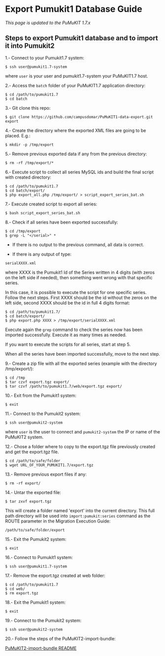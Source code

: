 # Export Pumukit1 Database Guide

*This page is updated to the PuMuKIT 1.7.x*

## Steps to export Pumukit1 database and to import it into Pumukit2

1.- Connect to your Pumukit1.7 system:

```
$ ssh user@pumukit1.7-system
```

where `user` is your user and pumukit1.7-system your PuMuKIT1.7 host.

2.- Access the `batch` folder of your PuMuKIT1.7 application directory:

```
$ cd /path/to/pumukit1.7
$ cd batch
```

3.- Git clone this repo:

```
$ git clone https://github.com/campusdomar/PuMuKIT1-data-export.git export
```

4.- Create the directory where the exported XML files are going to be placed. E.g.:

```
$ mkdir -p /tmp/export
```

5.- Remove previous exported data if any from the previous directory:

```
$ rm -rf /tmp/export/*
```

6.- Execute script to collect all series MySQL ids and build the final script with created directory:

```
$ cd /path/to/pumukit1.7
$ cd batch/export/
$ php export_all.php /tmp/export/ > script_export_series_bat.sh
```

7.- Execute created script to export all series:

```
$ bash script_export_series_bat.sh
```

8.- Check if all series have been exported successfully:

```
$ cd /tmp/export
$ grep -L "</serial>" *
```

* If there is no output to the previous command, all data is correct.

* If there is any output of type:

```
serialXXXX.xml
```

where XXXX is the Pumukit1 Id of the Series written in 4 digits (with zeros on the left side if needed),
then something went wrong with that specific series.

In this case, it is possible to execute the script for one specific series.
Follow the next steps. First XXXX should be the id without the zeros on the left side,
second XXXX should be the id in full 4 digits format:

```
$ cd /path/to/pumukit1.7/
$ cd batch/export/
$ php export.php XXXX > /tmp/export/serialXXXX.xml
```

Execute again the `grep` command to check the series now has been imported successfully.
Execute it as many times as needed.

If you want to execute the scripts for all series, start at step 5.

When all the series have been imported successfully, move to the next step.


9.- Create a zip file with all the exported series (example with the directory /tmp/export/):

```
$ cd /tmp
$ tar czvf export.tgz export/
$ tar czvf /path/to/pumukit1.7/web/export.tgz export/
```

10.- Exit from the Pumukit1 system:

```
$ exit
```

11.- Connect to the Pumukit2 system:

```
$ ssh user@pumukit2-system
```

where `user` is the user to connect and `pumukit2-system` the IP or name of the PuMuKIT2 system.


12.- Chose a folder where to copy to the export.tgz file previously created and get the export.tgz file.

```
$ cd /path/to/safe/folder
$ wget URL_OF_YOUR_PUMUKIT1.7/export.tgz
```

13.- Remove previous export files if any:

```
$ rm -rf export/
```

14.- Untar the exported file:

```
$ tar zxvf export.tgz
```

This will create a folder named 'export' into the current directory. This full path directory will be used into `import:pumukit:series` command as the ROUTE parameter in the Migration Execution Guide:

```
/path/to/safe/folder/export
```

15.- Exit the Pumukit2 system:

```
$ exit
```

16.- Connect to Pumukit1 system:

```
$ ssh user@pumukit1.7-system
```

17.- Remove the export.tgz created at web folder:

```
$ cd /path/to/pumukit1.7
$ cd web/
$ rm export.tgz
```

18.- Exit the Pumukit1 system:

```
$ exit
```

19.- Connect to the Pumukit2 system:

```
$ ssh user@pumukit2-system
```

20.- Follow the steps of the PuMuKIT2-import-bundle:

[PuMuKIT2-import-bundle README](https://github.com/campusdomar/PuMuKIT2-import-bundle/blob/master/README.md)
